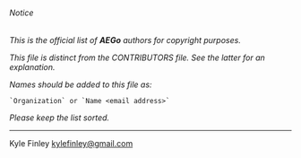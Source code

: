 ###### Notice

*This is the official list of **AEGo** authors for copyright purposes.*

*This file is distinct from the CONTRIBUTORS file. See the latter for an
explanation.*

*Names should be added to this file as:*

	`Organization` or `Name <email address>`

*Please keep the list sorted.*

* * *

Kyle Finley <kylefinley@gmail.com>
